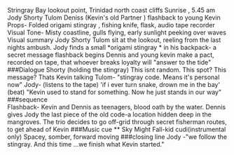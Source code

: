 Stringray Bay lookout point, Trinidad north coast cliffs
Sunrise , 5.45 am
Jody Shorty Tulom Deniss (Kevin's old Partner ) flashback to young Kevin
Props- Folded origami stingray , fishing knife, flask, audio tape recorder
Visual Tone- Misty coastline, gulls flying, early sunlight peeking over waves
Visual summary
Jody Shorty Tulom sit at the lookout, reeling from the last nights ambush.
Jody finds a small *origami stingray * in his backpack- a secret message
flashback begins Dennis and young kevin make a pact, recorded on tape, that whoever breaks loyalty will "answer to the tide"
###Dialogue Shorty (holding the stingray) This isnt random. This spot? This message? Thats Kevin talking
Tulom- "stingray code. Means it's personal now"
Jody- (listens to the tape)
'if i ever turn snake, drown me in the bay'
(beat)
"Kevin used to stand for something. Now he just stands in our way"
###sequence  
Flashback- Kevin and Dennis as teenagers, blood oath by the water.
Dennis gives Jody the last piece of the old code-a location hidden deep in the mangroves.
The trio decides to go off-grid through secret fisherman routes, to get ahead of Kevin
###Music cue
** Sky Might Fall-kid cudi(instrumental only) 
Spacey, somber, forward moving
###closing line
Jody -"we follow the stingray. And this time ...we finish what Kevin started."
